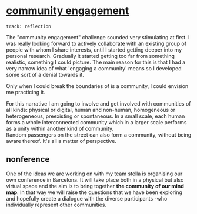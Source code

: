 # [community engagement](https://fablabbcn.github.io/mdef-docs/academic_year_2022_23/term_1_2022_23/community_engagement_2022_23/)   
`track: reflection`  

The "community engagement" challenge sounded very stimulating at first. I was really looking forward to actively collaborate with an existing group of people with whom I share interests, until I started getting deeper into my personal research. Gradually it started getting too far from something realistic, something I could picture. The main reason for this is that I had a very narrow idea of what 'engaging a community' means so I developed some sort of a denial towards it.  

Only when I could break the boundaries of is a community, I could envision me practicing it.

For this narrative I am going to involve and get involved with communities of all kinds: physical or digital, human and non-human, homogeneous or heterogeneous, preexisting or spontaneous.
In a small scale, each human forms a whole interconnected community which in a larger scale performs as a unity within another kind of community.  
Random passengers on the street can also form a community, without being aware thereof. It's all a matter of perspective.

## nonference  
One of the ideas we are working on with my team stella is organising our own conference in Barcelona. It will take place both in a physical but also virtual space and the aim is to bring together **the community of our mind map**. In that way we will raise the questions that we have been exploring and hopefully create a dialogue with the diverse participants -who individually represent other communities.
